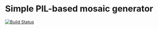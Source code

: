 # Simple PIL-based mosaic generator
[![Build Status](https://travis-ci.org/BumagniyPacket/mosaic.svg?branch=master)](https://travis-ci.org/BumagniyPacket/mosaic)